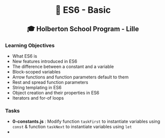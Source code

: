 # <p align = "center">📜 ES6 - Basic</p>
## <p align="center">🎓 Holberton School Program - Lille</p>

### Learning Objectives
- What ES6 is
- New features introduced in ES6
- The difference between a constant and a variable
- Block-scoped variables
- Arrow functions and function parameters default to them
- Rest and spread function parameters
- String templating in ES6
- Object creation and their properties in ES6
- Iterators and for-of loops

### Tasks
- **0-constants.js** : Modify function `taskFirst` to instantiate variables using `const` & function `taskNext` to instantiate variables using `let`
- 
